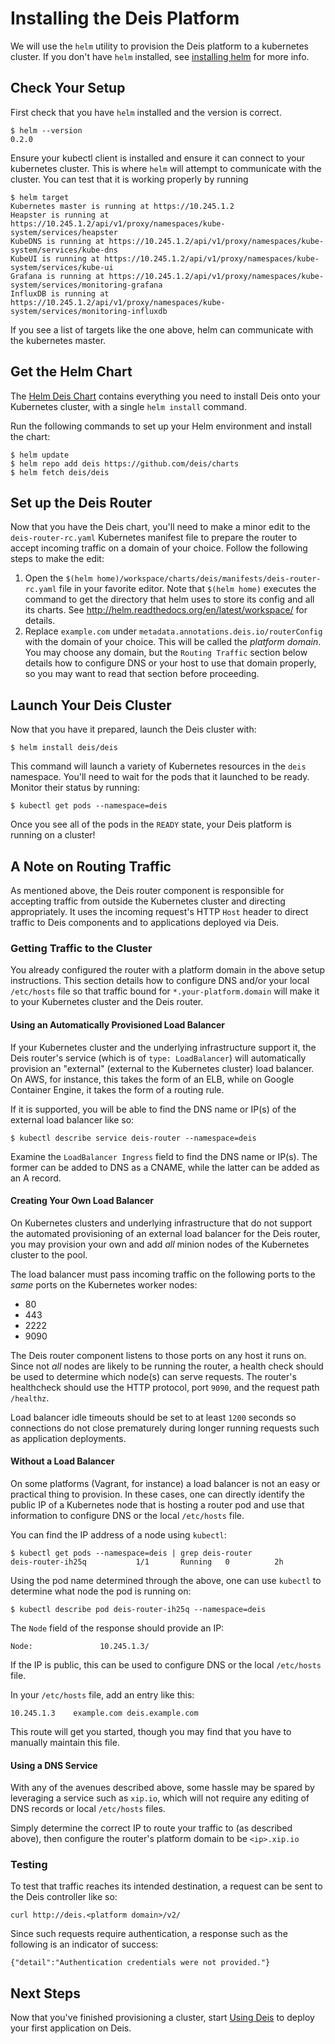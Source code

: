 # Installing the Deis Platform

We will use the `helm` utility to provision the Deis platform to a kubernetes cluster. If you don't
have `helm` installed, see [installing helm][helm] for more info.

## Check Your Setup

First check that you have `helm` installed and the version is correct.

    $ helm --version
    0.2.0

Ensure your kubectl client is installed and ensure it can connect to your kubernetes cluster. This
is where `helm` will attempt to communicate with the cluster. You can test that it is working
properly by running

    $ helm target
    Kubernetes master is running at https://10.245.1.2
    Heapster is running at https://10.245.1.2/api/v1/proxy/namespaces/kube-system/services/heapster
    KubeDNS is running at https://10.245.1.2/api/v1/proxy/namespaces/kube-system/services/kube-dns
    KubeUI is running at https://10.245.1.2/api/v1/proxy/namespaces/kube-system/services/kube-ui
    Grafana is running at https://10.245.1.2/api/v1/proxy/namespaces/kube-system/services/monitoring-grafana
    InfluxDB is running at https://10.245.1.2/api/v1/proxy/namespaces/kube-system/services/monitoring-influxdb

If you see a list of targets like the one above, helm can communicate with the kubernetes master.

## Get the Helm Chart

The [Helm Deis Chart](https://github.com/deis/charts) contains everything you
need to install Deis onto your Kubernetes cluster, with a single `helm install` command.

Run the following commands to set up your Helm environment and install the chart:

```
$ helm update
$ helm repo add deis https://github.com/deis/charts
$ helm fetch deis/deis
```

## Set up the Deis Router

Now that you have the Deis chart, you'll need to make a minor edit to the
`deis-router-rc.yaml` Kubernetes manifest file to prepare the router to accept
incoming traffic on a domain of your choice. Follow the following steps to make
the edit:

1. Open the `$(helm home)/workspace/charts/deis/manifests/deis-router-rc.yaml`
file in your favorite editor. Note that `$(helm home)` executes the command to get
the directory that helm uses to store its config and all its charts. See
http://helm.readthedocs.org/en/latest/workspace/ for details.
2. Replace `example.com` under `metadata.annotations.deis.io/routerConfig` with
the domain of your choice. This will be called the _platform domain_. You may choose
any domain, but the `Routing Traffic` section below details how to configure DNS or your
host to use that domain properly, so you may want to read that section before proceeding.

## Launch Your Deis Cluster

Now that you have it prepared, launch the Deis cluster with:

```
$ helm install deis/deis
```

This command will launch a variety of Kubernetes resources in the `deis` namespace.
You'll need to wait for the pods that it launched to be ready. Monitor their status
by running:

```
$ kubectl get pods --namespace=deis
```

Once you see all of the pods in the `READY` state, your Deis platform is running on a cluster!

## A Note on Routing Traffic

As mentioned above, the Deis router component is responsible for accepting traffic
from outside the Kubernetes cluster and directing appropriately. It uses the
incoming request's HTTP `Host` header to direct traffic to Deis components and
to applications deployed via Deis.

### Getting Traffic to the Cluster

You already configured the router with a platform domain in the above setup instructions.
This section details how to configure DNS and/or your local `/etc/hosts` file so that
traffic bound for `*.your-platform.domain` will make it to your Kubernetes cluster
and the Deis router.

#### Using an Automatically Provisioned Load Balancer

If your Kubernetes cluster and the underlying infrastructure
support it, the Deis router's service (which is of `type:
LoadBalancer`) will automatically provision an "external"
(external to the Kubernetes cluster) load balancer.  On AWS,
for instance, this takes the form of an ELB, while on Google
Container Engine, it takes the form of a routing rule.

If it is supported, you will be able to find the DNS name or
IP(s) of the external load balancer like so:

```
$ kubectl describe service deis-router --namespace=deis
```

Examine the `LoadBalancer Ingress` field to find the DNS
name or IP(s).  The former can be added to DNS as a CNAME,
while the latter can be added as an A record.

#### Creating Your Own Load Balancer

On Kubernetes clusters and underlying infrastructure that
do not support the automated provisioning of an external
load balancer for the Deis router, you may provision your
own and add _all_ minion nodes of the Kubernetes cluster to
the pool.

The load balancer must pass incoming traffic on the
following ports to the _same_ ports on the Kubernetes
worker nodes:

* 80
* 443
* 2222
* 9090

The Deis router component listens to those ports on any
host it runs on.  Since not _all_ nodes are likely to
be running the router, a health check should be used to
determine which node(s) can serve requests.  The router's
healthcheck should use the HTTP protocol, port `9090`, and
the request path `/healthz`.

Load balancer idle timeouts should be set to at least `1200`
seconds so connections do not close prematurely during longer
running requests such as application deployments.

#### Without a Load Balancer

On some platforms (Vagrant, for instance) a load balancer is
not an easy or practical thing to provision.  In these cases,
one can directly identify the public IP of a Kubernetes node
that is hosting a router pod and use that information to
configure DNS or the local `/etc/hosts` file.

You can find the IP address of a node using `kubectl`:

```
$ kubectl get pods --namespace=deis | grep deis-router
deis-router-ih25q           1/1       Running   0          2h
```

Using the pod name determined through the above, one can
use `kubectl` to determine what node the pod is running on:

```
$ kubectl describe pod deis-router-ih25q --namespace=deis
```

The `Node` field of the response should provide an IP:

```
Node:				10.245.1.3/
```

If the IP is public, this can be used to configure DNS or the
local `/etc/hosts` file.

In your `/etc/hosts` file, add an entry like this:

```
10.245.1.3    example.com deis.example.com
```

This route will get you started, though you may find that you have to
manually maintain this file.

#### Using a DNS Service

With any of the avenues described above, some hassle may be spared by
leveraging a service such as `xip.io`, which will not require any
editing of DNS records or local `/etc/hosts` files.

Simply determine the correct IP to route your traffic to (as described
above), then configure the router's platform domain to be `<ip>.xip.io`

### Testing

To test that traffic reaches its intended destination, a request can be
sent to the Deis controller like so:

```
curl http://deis.<platform domain>/v2/
```

Since such requests require authentication, a response such as
the following is an indicator of success:

```
{"detail":"Authentication credentials were not provided."}
```

## Next Steps

Now that you've finished provisioning a cluster, start [Using Deis][] to deploy your first
application on Deis.

[install deisctl]: installing-deisctl.md
[helm]: http://helm.sh
[using deis]: ../using-deis/deploying-an-application.md
[configure dns]: ../managing-deis/configuring-dns.md

